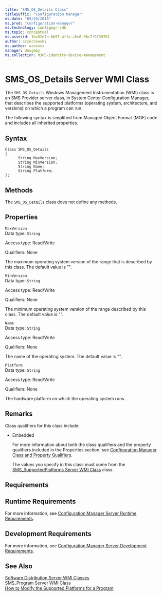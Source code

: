 ```yaml
---
title: "SMS_OS_Details Class"
titleSuffix: "Configuration Manager"
ms.date: "09/20/2016"
ms.prod: "configuration-manager"
ms.technology: configmgr-sdk
ms.topic: conceptual
ms.assetid: 1be82e7a-bb57-4ffa-a5c6-96c7f9739761
author: aczechowski
ms.author: aaroncz
manager: dougeby
ms.collection: M365-identity-device-management
---
```

# SMS_OS_Details Server WMI Class
The `SMS_OS_Details` Windows Management Instrumentation (WMI) class is an SMS Provider server class, in System Center Configuration Manager, that describes the supported platforms (operating system, architecture, and versions) on which a program can run.  

 The following syntax is simplified from Managed Object Format (MOF) code and includes all inherited properties.  

## Syntax  

```  
Class SMS_OS_Details  
{  
      String MaxVersion;  
      String MinVersion;  
      String Name;  
      String Platform;  
};  
```  

## Methods  
 The `SMS_OS_Details` class does not define any methods.  

## Properties  
 `MaxVersion`  
 Data type: `String`  

 Access type: Read/Write  

 Qualifiers: None  

 The maximum operating system version of the range that is described by this class. The default value is "".  

 `MinVersion`  
 Data type: `String`  

 Access type: Read/Write  

 Qualifiers: None  

 The minimum operating system version of the range described by this class. The default value is "".  

 `Name`  
 Data type: `String`  

 Access type: Read/Write  

 Qualifiers: None  

 The name of the operating system. The default value is "".  

 `Platform`  
 Data type: `String`  

 Access type: Read/Write  

 Qualifiers: None  

 The hardware platform on which the operating system runs.  

## Remarks  
 Class qualifiers for this class include:  

- Embedded  

  For more information about both the class qualifiers and the property qualifiers included in the Properties section, see [Configuration Manager Class and Property Qualifiers](../../../../../develop/reference/misc/class-and-property-qualifiers.md).  

  The values you specify in this class must come from the [SMS_SupportedPlatforms Server WMI Class](../../../../../develop/reference/core/servers/configure/sms_supportedplatforms-server-wmi-class.md) class.  

## Requirements  

## Runtime Requirements  
 For more information, see [Configuration Manager Server Runtime Requirements](../../../../../develop/core/reqs/server-runtime-requirements.md).  

## Development Requirements  
 For more information, see [Configuration Manager Server Development Requirements](../../../../../develop/core/reqs/server-development-requirements.md).  

## See Also  
 [Software Distribution Server WMI Classes](../../../../../develop/reference/core/servers/configure/software-distribution-server-wmi-classes.md)   
 [SMS_Program Server WMI Class](../../../../../develop/reference/core/servers/configure/sms_program-server-wmi-class.md)   
 [How to Modify the Supported Platforms for a Program](../../../../../develop/core/servers/configure/how-to-modify-the-supported-platforms-for-a-program.md)
